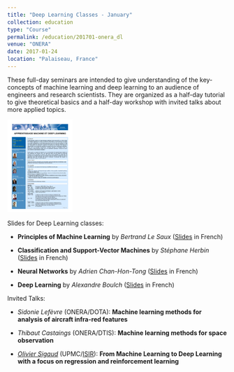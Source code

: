 ```yaml
---
title: "Deep Learning Classes - January"
collection: education
type: "Course"
permalink: /education/201701-onera_dl
venue: "ONERA"
date: 2017-01-24
location: "Palaiseau, France"
---
```


These full-day seminars are intended to give understanding of the key-concepts of machine learning and deep learning to an audience of engineers and research scientists. They are organized as a half-day tutorial to give theoretical basics and a half-day workshop with invited talks about more applied topics.

[<img src="/images/education/DLDay_20170124_program.jpg" alt="Deep Learning Day 2017/01/24 program" width="150">](education/DLDay_20170124_program.pdf)

Slides for Deep Learning classes:

* **Principles of Machine Learning** by *Bertrand Le Saux* ([Slides](/files/education/DL2017_01_BLS.pdf) in French)

* **Classification and Support-Vector Machines** by *Stéphane Herbin* ([Slides](/files/education/DL2017_02_SH.pdf) in French)

* **Neural Networks** by *Adrien Chan-Hon-Tong* ([Slides](/files/education/DL2017_03_ACHT.pdf) in French)

* **Deep Learning** by *Alexandre Boulch* ([Slides](/files/education/DL2017_04_AB.pdf) in French)

Invited Talks:

* *Sidonie Lefèvre* (ONERA/DOTA): **Machine learning methods for analysis of aircraft infra-red features**

* *Thibaut Castaings* (ONERA/DTIS): **Machine learning methods for space observation**

* [*Olivier Sigaud*](http://www.isir.upmc.fr/index.php?op=view_profil&id=28&old=N&lang=en) (UPMC/[ISIR](http://www.isir.upmc.fr/index.php?op=view_page&id=2&menuid=1&old=N&lang=en)): **From Machine Learning to Deep Learning with a focus on regression
and reinforcement learning**
